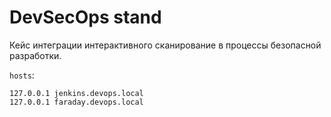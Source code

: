 # DevSecOps stand

Кейс интеграции интерактивного сканирование в процессы безопасной разработки.

`hosts`:

```
127.0.0.1 jenkins.devops.local
127.0.0.1 faraday.devops.local
```


